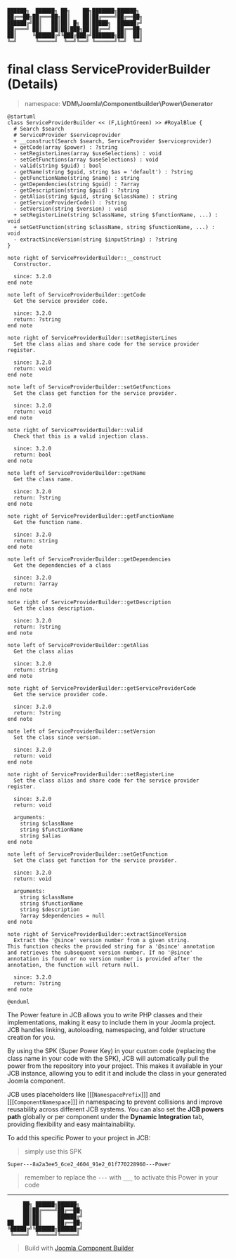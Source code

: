 ```
██████╗  ██████╗ ██╗    ██╗███████╗██████╗
██╔══██╗██╔═══██╗██║    ██║██╔════╝██╔══██╗
██████╔╝██║   ██║██║ █╗ ██║█████╗  ██████╔╝
██╔═══╝ ██║   ██║██║███╗██║██╔══╝  ██╔══██╗
██║     ╚██████╔╝╚███╔███╔╝███████╗██║  ██║
╚═╝      ╚═════╝  ╚══╝╚══╝ ╚══════╝╚═╝  ╚═╝
```
# final class ServiceProviderBuilder (Details)
> namespace: **VDM\Joomla\Componentbuilder\Power\Generator**

```uml
@startuml
class ServiceProviderBuilder << (F,LightGreen) >> #RoyalBlue {
  # Search $search
  # ServiceProvider $serviceprovider
  + __construct(Search $search, ServiceProvider $serviceprovider)
  + getCode(array $power) : ?string
  - setRegisterLines(array $useSelections) : void
  - setGetFunctions(array $useSelections) : void
  - valid(string $guid) : bool
  - getName(string $guid, string $as = 'default') : ?string
  - getFunctionName(string $name) : string
  - getDependencies(string $guid) : ?array
  - getDescription(string $guid) : ?string
  - getAlias(string $guid, string $className) : string
  - getServiceProviderCode() : ?string
  - setVersion(string $version) : void
  + setRegisterLine(string $className, string $functionName, ...) : void
  + setGetFunction(string $className, string $functionName, ...) : void
  - extractSinceVersion(string $inputString) : ?string
}

note right of ServiceProviderBuilder::__construct
  Constructor.

  since: 3.2.0
end note

note left of ServiceProviderBuilder::getCode
  Get the service provider code.

  since: 3.2.0
  return: ?string
end note

note right of ServiceProviderBuilder::setRegisterLines
  Set the class alias and share code for the service provider register.

  since: 3.2.0
  return: void
end note

note left of ServiceProviderBuilder::setGetFunctions
  Set the class get function for the service provider.

  since: 3.2.0
  return: void
end note

note right of ServiceProviderBuilder::valid
  Check that this is a valid injection class.

  since: 3.2.0
  return: bool
end note

note left of ServiceProviderBuilder::getName
  Get the class name.

  since: 3.2.0
  return: ?string
end note

note right of ServiceProviderBuilder::getFunctionName
  Get the function name.

  since: 3.2.0
  return: string
end note

note left of ServiceProviderBuilder::getDependencies
  Get the dependencies of a class

  since: 3.2.0
  return: ?array
end note

note right of ServiceProviderBuilder::getDescription
  Get the class description.

  since: 3.2.0
  return: ?string
end note

note left of ServiceProviderBuilder::getAlias
  Get the class alias

  since: 3.2.0
  return: string
end note

note right of ServiceProviderBuilder::getServiceProviderCode
  Get the service provider code.

  since: 3.2.0
  return: ?string
end note

note left of ServiceProviderBuilder::setVersion
  Set the class since version.

  since: 3.2.0
  return: void
end note

note right of ServiceProviderBuilder::setRegisterLine
  Set the class alias and share code for the service provider register.

  since: 3.2.0
  return: void
  
  arguments:
    string $className
    string $functionName
    string $alias
end note

note left of ServiceProviderBuilder::setGetFunction
  Set the class get function for the service provider.

  since: 3.2.0
  return: void
  
  arguments:
    string $className
    string $functionName
    string $description
    ?array $dependencies = null
end note

note right of ServiceProviderBuilder::extractSinceVersion
  Extract the '@since' version number from a given string.
This function checks the provided string for a '@since' annotation
and retrieves the subsequent version number. If no '@since'
annotation is found or no version number is provided after the
annotation, the function will return null.

  since: 3.2.0
  return: ?string
end note
 
@enduml
```

The Power feature in JCB allows you to write PHP classes and their implementations, making it easy to include them in your Joomla project. JCB handles linking, autoloading, namespacing, and folder structure creation for you.

By using the SPK (Super Power Key) in your custom code (replacing the class name in your code with the SPK), JCB will automatically pull the power from the repository into your project. This makes it available in your JCB instance, allowing you to edit it and include the class in your generated Joomla component.

JCB uses placeholders like [[[`NamespacePrefix`]]] and [[[`ComponentNamespace`]]] in namespacing to prevent collisions and improve reusability across different JCB systems. You can also set the **JCB powers path** globally or per component under the **Dynamic Integration** tab, providing flexibility and easy maintainability.

To add this specific Power to your project in JCB:

> simply use this SPK
```
Super---8a2a3ee5_6ce2_4604_91e2_01f770228960---Power
```
> remember to replace the `---` with `___` to activate this Power in your code

---
```
     ██╗ ██████╗██████╗
     ██║██╔════╝██╔══██╗
     ██║██║     ██████╔╝
██   ██║██║     ██╔══██╗
╚█████╔╝╚██████╗██████╔╝
 ╚════╝  ╚═════╝╚═════╝
```
> Build with [Joomla Component Builder](https://git.vdm.dev/joomla/Component-Builder)

